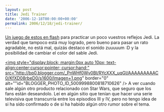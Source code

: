 ```yaml
---
layout: post
title: Jedi Trainer
date: '2006-12-18T00:00:00+00:00'
permalink: 2006/12/18/jedi-trainer/
---
```

<a href="http://www.lostvectors.com/jeditrainer/index.html">Un juego de estos en flash</a> para practicar un poco vuestros reflejos Jedi. La verdad que tampoco está muy logrado, pero bueno para pasar un rato agradable, no está mal, quizás destaco el sonido zuuuuum :D y la posibilidad de cambiar el color del sable Jedi.

<a href="http://www.lostvectors.com/jeditrainer/index.html"><img style="display:block; margin:0px auto 10px; text-align:center;cursor:pointer; cursor:hand;" src="http://bp0.blogger.com/_PnWHf0Wv0BI/RYcXXX_uqGI/AAAAAAAAAC0/KfXD08rbeD0/s1600/Imagen+1.png" border="0" alt=""id="BLOGGER_PHOTO_ID_5009998800818710626" /></a>
A ver cuando sale algún otro producto relacionado con Star Wars, que seguro que los fans están deseandolo. Leí en algún sitio que tenían que hacer una serie televisiva que transcurría entre los episodios III y IV, pero no tengo idea de si ha sido confirmado o de si ha habido algún otro rumor sobre el tema.
